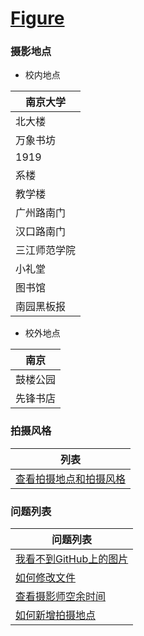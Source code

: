 # [Figure](https://fintechnju.github.io/Figure/)

### 摄影地点

- 校内地点

|南京大学|
|---|
|北大楼|
|万象书坊|
|1919|
|系楼|
|教学楼|
|广州路南门|
|汉口路南门|
|三江师范学院|
|小礼堂|
|图书馆|
|南园黑板报|

- 校外地点

|南京|
|---|
|鼓楼公园|
|先锋书店|

### 拍摄风格

|列表|
|---|
|[查看拍摄地点和拍摄风格](https://github.com/FinTechNJU/Figure/issues)|

### 问题列表

|问题列表|
|---|
|[我看不到GitHub上的图片](https://github.com/FinTechNJU/Tutorial/issues/2) |
|[如何修改文件](https://www.bilibili.com/read/preview/6446314)|
|[查看摄影师空余时间](https://github.com/FinTechNJU/Figure/issues/13)|
|[如何新增拍摄地点](https://github.com/FinTechNJU/Figure/issues/16)|

